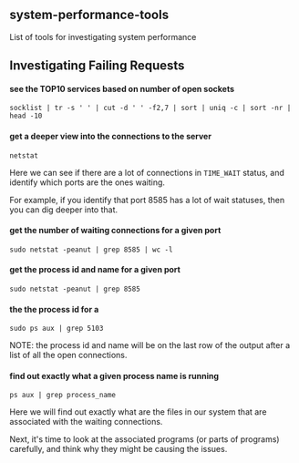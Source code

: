 ## system-performance-tools
List of tools for investigating system performance

## Investigating Failing Requests

#### see the TOP10 services based on number of open sockets 

`socklist | tr -s ' ' | cut -d ' ' -f2,7 | sort | uniq -c | sort -nr | head -10`

#### get a deeper view into the connections to the server

`netstat`

Here we can see if there are a lot of connections in `TIME_WAIT` status, and identify which ports are the ones waiting.

For example, if you identify that port 8585 has a lot of wait statuses, then you can dig deeper into that.

#### get the number of waiting connections for a given port

`sudo netstat -peanut | grep 8585 | wc -l`

#### get the process id and name for a given port

`sudo netstat -peanut | grep 8585`

#### the the process id for a

`sudo ps aux | grep 5103`

NOTE: the process id and name will be on the last row of the output after a list of all the open connections.

#### find out exactly what a given process name is running

`ps aux | grep process_name`

Here we will find out exactly what are the files in our system that are associated with the waiting connections.

Next, it's time to look at the associated programs (or parts of programs) carefully, and think why they might be causing the issues.
